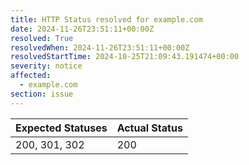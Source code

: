 ```yaml
---
title: HTTP Status resolved for example.com
date: 2024-11-26T23:51:11+00:00Z
resolved: True
resolvedWhen: 2024-11-26T23:51:11+00:00Z
resolvedStartTime: 2024-10-25T21:09:43.191474+00:00
severity: notice
affected:
  - example.com
section: issue
---
```


| Expected Statuses | Actual Status  |
|-------------------|----------------|
| 200, 301, 302 | 200 |
